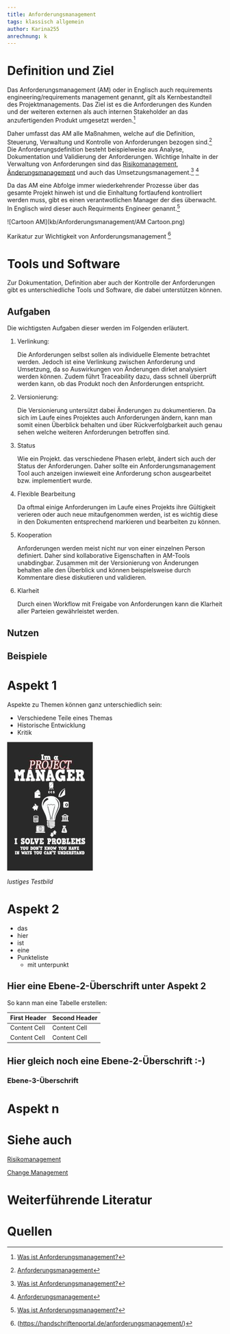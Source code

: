 ```yaml
---
title: Anforderungsmanagement
tags: klassisch allgemein
author: Karina255
anrechnung: k
---
```


# Definition und Ziel
Das Anforderungsmanagement (AM) oder in Englisch auch requirements engineering/requirements management genannt, gilt als Kernbestandteil des Projektmanagements. 
Das Ziel ist es die Anforderungen des Kunden und der weiteren externen als auch internen Stakeholder an das anzufertigenden Produkt umgesetzt werden.[^1]

Daher umfasst das AM alle Maßnahmen, welche auf die Definition, Steuerung, Verwaltung und Kontrolle von Anforderungen bezogen sind.[^2]
Die Anforderungsdefinition besteht beispielweise aus Analyse, Dokumentation und Validierung der Anforderungen.
Wichtige Inhalte in der Verwaltung von Anforderungen sind das [Risikomanagement](Risikomanagement.md), [Änderungsmanagement](Change_Management.md) und auch das Umsetzungsmanagement.[^1] [^2]

Da das AM eine Abfolge immer wiederkehrender Prozesse über das gesamte Projekt hinweh ist und die Einhaltung fortlaufend kontrolliert werden muss, gibt es einen verantwotlichen Manager der dies überwacht. In Englisch wird dieser auch Requirments Engineer genannt.[^1]

![Cartoon AM](kb/Anforderungsmanagement/AM Cartoon.png) 

Karikatur zur Wichtigkeit von Anforderungsmanagement [^3]

# Tools und Software

Zur Dokumentation, Definition aber auch der Kontrolle der Anforderungen gibt es unterschiedliche Tools und Software, die dabei unterstützen können.

## Aufgaben
Die wichtigsten Aufgaben dieser werden im Folgenden erläutert.

1. Verlinkung: 

    Die Anforderungen selbst sollen als individuelle Elemente betrachtet werden. Jedoch ist eine Verlinkung zwischen Anforderung und Umsetzung, da so Auswirkungen von Änderungen dirket analysiert werden können. Zudem führt Traceability dazu, dass schnell überprüft werden kann, ob das Produkt noch den Anforderungen entspricht.

2. Versionierung:

    Die Versionierung untersützt dabei Änderungen zu dokumentieren. Da sich im Laufe eines Projektes auch Anforderungen ändern, kann man somit einen Überblick behalten und über Rückverfolgbarkeit auch genau sehen welche weiteren Anforderungen betroffen sind.

3. Status

    Wie ein Projekt. das verschiedene Phasen erlebt, ändert sich auch der Status der Anforderungen. Daher sollte ein Anforderungsmanagement Tool auch anzeigen inwieweit eine Anforderung schon ausgearbeitet bzw. implementiert wurde.    

4. Flexible Bearbeitung

    Da oftmal einige Anforderungen im Laufe eines Projekts ihre Gültigkeit verieren oder auch neue mitaufgenommen werden, ist es wichtig diese in den Dokumenten entsprechend markieren und bearbeiten zu können.

5. Kooperation

    Anforderungen werden meist nicht nur von einer einzelnen Person definiert. Daher sind kollaborative Eigenschaften in AM-Tools unabdingbar. Zusammen mit der Versionierung von Änderungen behalten alle den Überblick und können beispielsweise durch Kommentare diese diskutieren und validieren.    

6. Klarheit

    Durch einen Workflow mit Freigabe von Anforderungen kann die Klarheit aller Parteien gewährleistet werden.

## Nutzen

## Beispiele


# Aspekt 1

Aspekte zu Themen können ganz unterschiedlich sein:

* Verschiedene Teile eines Themas 
* Historische Entwicklung
* Kritik 

![Beispielabbildung](Anforderungsmanagement/test-file.jpg)

*lustiges Testbild*

# Aspekt 2

* das
* hier 
* ist
* eine 
* Punkteliste
  - mit unterpunkt

## Hier eine Ebene-2-Überschrift unter Aspekt 2

So kann man eine Tabelle erstellen:

| First Header  | Second Header |
| ------------- | ------------- |
| Content Cell  | Content Cell  |
| Content Cell  | Content Cell  |

## Hier gleich noch eine Ebene-2-Überschrift :-)

### Ebene-3-Überschrift

# Aspekt n

# Siehe auch
[Risikomanagement](Risikomanagement.md)

[Change Management](Change_Management.md)

# Weiterführende Literatur


# Quellen

[^1]: [Was ist Anforderungsmanagement?](https://www.ionos.de/digitalguide/websites/web-entwicklung/was-ist-anforderungsmanagement/)

[^2]: [Anforderungsmanagement](https://de.wikipedia.org/wiki/Anforderungsmanagement)

[^3]: (https://handschriftenportal.de/anforderungsmanagement/)

[^4]: [Anforderungsmanagement-Tool oder Requirementsengineering-Tool im Projekt?](https://pm-tools.info/faq/anforderungsmanagement-tool-und-requirementsengineering-tool-im-projekt/#:~:text=6%20Beispiele%20f%C3%BCr%20Anforderungsmanagement-Tools%201%20Accompa%20Eine%20einfach,und%20SharePoint%20zumindest%20die%20Kollaboration%20erm%C3%B6glichen.%20%28z.B.%20)



